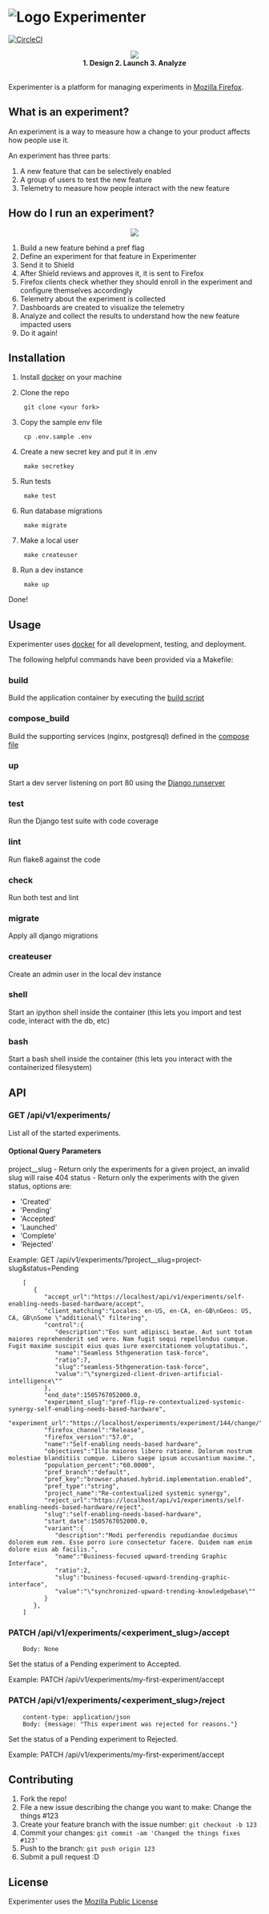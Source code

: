# ![Logo](https://raw.githubusercontent.com/mozilla/experimenter/master/app/experimenter/static/imgs/favicon_24.png) Experimenter 
[![CircleCI](https://circleci.com/gh/mozilla/experimenter.svg?style=svg)](https://circleci.com/gh/mozilla/experimenter)

<p align="center">
  <img src="https://cdn1.iconfinder.com/data/icons/simple-arrow/512/arrow_20-128.png"><br/>
  <b>1. Design 2. Launch 3. Analyze</b>
  <br><br>
</p>

Experimenter is a platform for managing experiments in [Mozilla Firefox](https://www.mozilla.org/en-US/firefox/?utm_medium=referral&utm_source=firefox-com). 

## What is an experiment?

An experiment is a way to measure how a change to your product affects how people use it.

An experiment has three parts:

1. A new feature that can be selectively enabled
1. A group of users to test the new feature 
1. Telemetry to measure how people interact with the new feature 

## How do I run an experiment? 

<p align="center">
  <img src="https://raw.githubusercontent.com/mozilla/experimenter/164/app/experimenter/static/imgs/architecture.png"><br/>
</p>

1. Build a new feature behind a pref flag
1. Define an experiment for that feature in Experimenter
1. Send it to Shield
1. After Shield reviews and approves it, it is sent to Firefox
1. Firefox clients check whether they should enroll in the experiment and configure themselves accordingly
1. Telemetry about the experiment is collected
1. Dashboards are created to visualize the telemetry 
1. Analyze and collect the results to understand how the new feature impacted users 
1. Do it again!


## Installation

1. Install [docker](https://www.docker.com/) on your machine 

1. Clone the repo

        git clone <your fork>

1. Copy the sample env file

        cp .env.sample .env

1. Create a new secret key and put it in .env

        make secretkey

1. Run tests

        make test

1. Run database migrations

        make migrate

1. Make a local user

        make createuser

1. Run a dev instance

        make up
Done!

## Usage

Experimenter uses [docker](https://www.docker.com/) for all development, testing, and deployment.  

The following helpful commands have been provided via a Makefile:

### build
Build the application container by executing the [build script](https://github.com/mozilla/experimenter/blob/master/scripts/build.sh)

### compose_build
Build the supporting services (nginx, postgresql) defined in the [compose file](https://github.com/mozilla/experimenter/blob/master/docker-compose.yml)

### up
Start a dev server listening on port 80 using the [Django runserver](https://docs.djangoproject.com/en/1.10/ref/django-admin/#runserver)

### test
Run the Django test suite with code coverage

### lint
Run flake8 against the code

### check
Run both test and lint

### migrate
Apply all django migrations

### createuser
Create an admin user in the local dev instance

### shell
Start an ipython shell inside the container (this lets you import and test code, interact with the db, etc)

### bash
Start a bash shell inside the container (this lets you interact with the containerized filesystem)

## API

### GET /api/v1/experiments/
List all of the started experiments.

#### Optional Query Parameters
project__slug - Return only the experiments for a given project, an invalid slug will raise 404
status - Return only the experiments with the given status, options are:
- 'Created'
- 'Pending'
- 'Accepted'
- 'Launched'
- 'Complete'
- 'Rejected'

Example: GET /api/v1/experiments/?project__slug=project-slug&status=Pending

        [
           {
              "accept_url":"https://localhost/api/v1/experiments/self-enabling-needs-based-hardware/accept",
              "client_matching":"Locales: en-US, en-CA, en-GB\nGeos: US, CA, GB\nSome \"additional\" filtering",
              "control":{
                 "description":"Eos sunt adipisci beatae. Aut sunt totam maiores reprehenderit sed vero. Nam fugit sequi repellendus cumque. Fugit maxime suscipit eius quas iure exercitationem voluptatibus.",
                 "name":"Seamless 5thgeneration task-force",
                 "ratio":7,
                 "slug":"seamless-5thgeneration-task-force",
                 "value":"\"synergized-client-driven-artificial-intelligence\""
              },
              "end_date":1505767052000.0,
              "experiment_slug":"pref-flip-re-contextualized-systemic-synergy-self-enabling-needs-based-hardware",
              "experiment_url":"https://localhost/experiments/experiment/144/change/",
              "firefox_channel":"Release",
              "firefox_version":"57.0",
              "name":"Self-enabling needs-based hardware",
              "objectives":"Illo maiores libero ratione. Dolorum nostrum molestiae blanditiis cumque. Libero saepe ipsum accusantium maxime.",
              "population_percent":"60.0000",
              "pref_branch":"default",
              "pref_key":"browser.phased.hybrid.implementation.enabled",
              "pref_type":"string",
              "project_name":"Re-contextualized systemic synergy",
              "reject_url":"https://localhost/api/v1/experiments/self-enabling-needs-based-hardware/reject",
              "slug":"self-enabling-needs-based-hardware",
              "start_date":1505767052000.0,
              "variant":{
                 "description":"Modi perferendis repudiandae ducimus dolorem eum rem. Esse porro iure consectetur facere. Quidem nam enim dolore eius ab facilis.",
                 "name":"Business-focused upward-trending Graphic Interface",
                 "ratio":2,
                 "slug":"business-focused-upward-trending-graphic-interface",
                 "value":"\"synchronized-upward-trending-knowledgebase\""
              }
           },
        ]


### PATCH /api/v1/experiments/<experiment_slug>/accept
        Body: None

Set the status of a Pending experiment to Accepted.

Example: PATCH /api/v1/experiments/my-first-experiment/accept

### PATCH /api/v1/experiments/<experiment_slug>/reject
        content-type: application/json
        Body: {message: "This experiment was rejected for reasons."}

Set the status of a Pending experiment to Rejected.

Example: PATCH /api/v1/experiments/my-first-experiment/accept

## Contributing

1. Fork the repo!
1. File a new issue describing the change you want to make: Change the things #123
1. Create your feature branch with the issue number: `git checkout -b 123`
1. Commit your changes: `git commit -am 'Changed the things fixes #123'`
1. Push to the branch: `git push origin 123`
1. Submit a pull request :D


## License

Experimenter uses the [Mozilla Public License](https://www.mozilla.org/en-US/MPL/)
